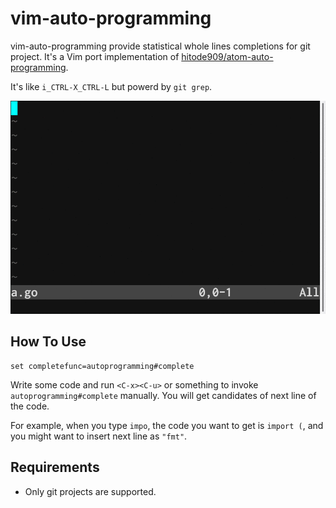 # vim-auto-programming

vim-auto-programming provide statistical whole lines completions for git project.
It's a Vim port implementation of [hitode909/atom-auto-programming](https://github.com/hitode909/atom-auto-programming).

It's like `i_CTRL-X_CTRL-L` but powerd by `git grep`.

![demo](https://raw.githubusercontent.com/haya14busa/i/41a4dddba9d6bb00654c506cc84455d756e8cd31/vim-auto-programming/anim.gif)

## How To Use

```vim
set completefunc=autoprogramming#complete
```

Write some code and run `<C-x><C-u>` or something to invoke `autoprogramming#complete` manually.
You will get candidates of next line of the code.

For example, when you type `impo`, the code you want to get is `import (`, and you might want to insert next line as `"fmt"`.

## Requirements
- Only git projects are supported.

